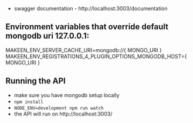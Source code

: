 - swagger documentation - http://localhost:3003/documentation

Environment variables that override default mongodb uri 127.0.0.1:
----------------
MAKEEN_ENV_SERVER_CACHE_URI=mongodb://{ MONGO_URI }
MAKEEN_ENV_REGISTRATIONS_4_PLUGIN_OPTIONS_MONGODB_HOST={ MONGO_URI }

Running the API
----------------
- make sure you have mongodb setup locally
- `npm install`
- `NODE_ENV=development npm run watch`
- the API will run on http://localhost:3003/


